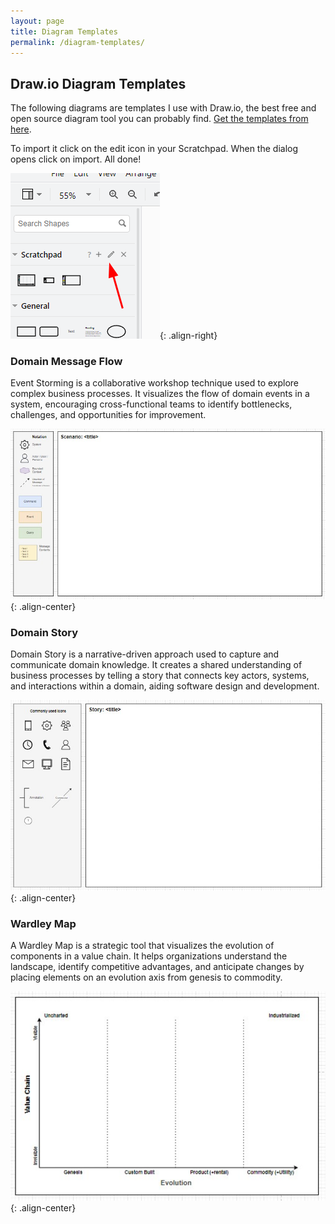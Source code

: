 ```yaml
---
layout: page
title: Diagram Templates
permalink: /diagram-templates/
---
```


## Draw.io Diagram Templates

The following diagrams are templates I use with Draw.io, the best free and open source diagram tool you can probably find. [Get the templates from here](/assets/files/Scratchpad.xml).

To import it click on the edit icon in your Scratchpad. When the dialog opens click on import. All done!

![alt text](image.png){: .align-right}

### Domain Message Flow

Event Storming is a collaborative workshop technique used to explore complex business processes. It visualizes the flow of domain events in a system, encouraging cross-functional teams to identify bottlenecks, challenges, and opportunities for improvement.

![Validation through the Layers Diagram](/assets/images/screenshots/domain-message-low-diagram-template.jpg){: .align-center}

### Domain Story

Domain Story is a narrative-driven approach used to capture and communicate domain knowledge. It creates a shared understanding of business processes by telling a story that connects key actors, systems, and interactions within a domain, aiding software design and development.

![Validation through the Layers Diagram](/assets/images/screenshots/domain-story-diagram-template.jpg){: .align-center}

### Wardley Map

A Wardley Map is a strategic tool that visualizes the evolution of components in a value chain. It helps organizations understand the landscape, identify competitive advantages, and anticipate changes by placing elements on an evolution axis from genesis to commodity.

![Validation through the Layers Diagram](/assets/images/screenshots/wardley-map-template.jpg){: .align-center}
